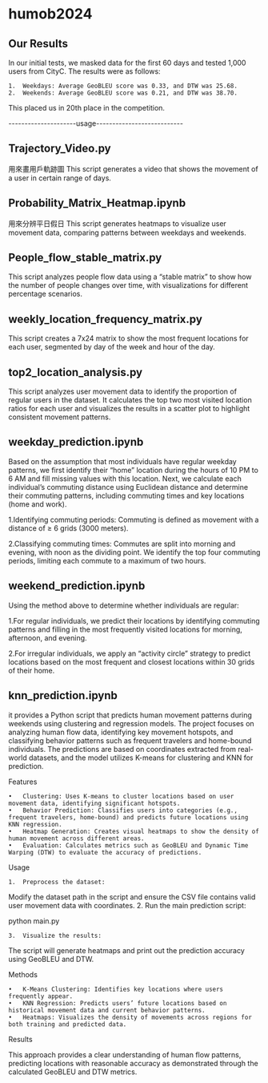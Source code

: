 # humob2024
## Our Results

In our initial tests, we masked data for the first 60 days and tested 1,000 users from CityC. The results were as follows:

	1.	Weekdays: Average GeoBLEU score was 0.33, and DTW was 25.68.
	2.	Weekends: Average GeoBLEU score was 0.21, and DTW was 38.70.

This placed us in 20th place in the competition.

---------------------usage---------------------------
## Trajectory_Video.py
用來畫用戶軌跡圖
This script generates a video that shows the movement of a user in certain range of days.

## Probability_Matrix_Heatmap.ipynb
用來分辨平日假日
This script generates heatmaps to visualize user movement data, comparing patterns between weekdays and weekends.

## People_flow_stable_matrix.py

This script analyzes people flow data using a “stable matrix” to show how the number of people changes over time, with visualizations for different percentage scenarios.

## weekly_location_frequency_matrix.py

This script creates a 7x24 matrix to show the most frequent locations for each user, segmented by day of the week and hour of the day.

## top2_location_analysis.py

This script analyzes user movement data to identify the proportion of regular users in the dataset. It calculates the top two most visited location ratios for each user and visualizes the results in a scatter plot to highlight consistent movement patterns.

## weekday_prediction.ipynb

Based on the assumption that most individuals have regular weekday patterns, we first identify their “home” location during the hours of 10 PM to 6 AM and fill missing values with this location. Next, we calculate each individual’s commuting distance using Euclidean distance and determine their commuting patterns, including commuting times and key locations (home and work).

1.Identifying commuting periods: Commuting is defined as movement with a distance of ≥ 6 grids (3000 meters).

2.Classifying commuting times: Commutes are split into morning and evening, with noon as the dividing point. We identify the top four commuting periods, limiting each commute to a maximum of two hours.

## weekend_prediction.ipynb
Using the method above to determine whether individuals are regular:

1.For regular individuals, we predict their locations by identifying commuting patterns and filling in the most frequently visited locations for morning, afternoon, and evening.

2.For irregular individuals, we apply an “activity circle” strategy to predict locations based on the most frequent and closest locations within 30 grids of their home.

## knn_prediction.ipynb
it provides a Python script that predicts human movement patterns during weekends using clustering and regression models. The project focuses on analyzing human flow data, identifying key movement hotspots, and classifying behavior patterns such as frequent travelers and home-bound individuals. The predictions are based on coordinates extracted from real-world datasets, and the model utilizes K-means for clustering and KNN for prediction.

Features

	•	Clustering: Uses K-means to cluster locations based on user movement data, identifying significant hotspots.
	•	Behavior Prediction: Classifies users into categories (e.g., frequent travelers, home-bound) and predicts future locations using KNN regression.
	•	Heatmap Generation: Creates visual heatmaps to show the density of human movement across different areas.
	•	Evaluation: Calculates metrics such as GeoBLEU and Dynamic Time Warping (DTW) to evaluate the accuracy of predictions.

Usage

	1.	Preprocess the dataset:
Modify the dataset path in the script and ensure the CSV file contains valid user movement data with coordinates.
	2.	Run the main prediction script:

python main.py


	3.	Visualize the results:
The script will generate heatmaps and print out the prediction accuracy using GeoBLEU and DTW.

Methods

	•	K-Means Clustering: Identifies key locations where users frequently appear.
	•	KNN Regression: Predicts users’ future locations based on historical movement data and current behavior patterns.
	•	Heatmaps: Visualizes the density of movements across regions for both training and predicted data.

Results

This approach provides a clear understanding of human flow patterns, predicting locations with reasonable accuracy as demonstrated through the calculated GeoBLEU and DTW metrics.
